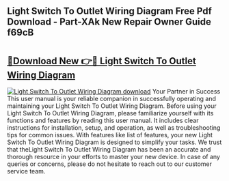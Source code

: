 ## Light Switch To Outlet Wiring Diagram Free Pdf Download - Part-XAk New Repair Owner Guide f69cB

# <h2><a href="http://dft4k7.blite.top/?on=Light+Switch+To+Outlet+Wiring+Diagram">🔗Download New 👉🔴 Light Switch To Outlet Wiring Diagram</a></h2>

[![Light Switch To Outlet Wiring Diagram download](https://i.imgur.com/lujVjoI.png)](http://dft4k7.blite.top/?on=Light+Switch+To+Outlet+Wiring+Diagram)
Your Partner in Success This user manual is your reliable companion in successfully operating and maintaining your Light Switch To Outlet Wiring Diagram. Before using your Light Switch To Outlet Wiring Diagram, please familiarize yourself with its functions and features by reading this user manual. It includes clear instructions for installation, setup, and operation, as well as troubleshooting tips for common issues. With features like list of features, your new Light Switch To Outlet Wiring Diagram is designed to simplify your tasks. We trust that theLight Switch To Outlet Wiring Diagram has been an accurate and thorough resource in your efforts to master your new device. In case of any queries or concerns, please do not hesitate to reach out to our customer service team.
